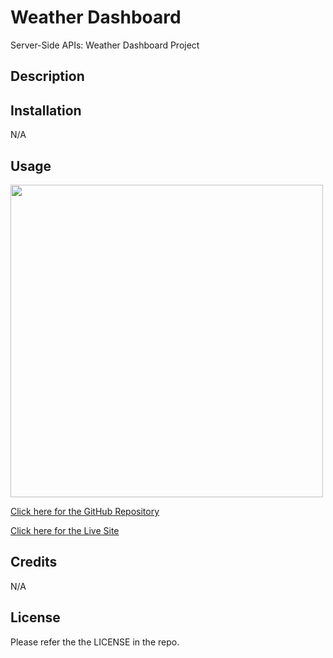 # Weather Dashboard

Server-Side APIs: Weather Dashboard Project

## Description

## Installation

N/A

## Usage

<img src="#" width = 500px />

<a href="https://github.com/elvislau74/weather-dashboard">Click here for the GitHub Repository</a>

<a href="https://elvislau74.github.io/weather-dashboard/">Click here for the Live Site</a>

## Credits

N/A

## License 

Please refer the the LICENSE in the repo.
